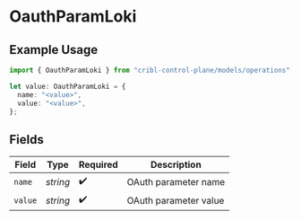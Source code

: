 # OauthParamLoki

## Example Usage

```typescript
import { OauthParamLoki } from "cribl-control-plane/models/operations";

let value: OauthParamLoki = {
  name: "<value>",
  value: "<value>",
};
```

## Fields

| Field                 | Type                  | Required              | Description           |
| --------------------- | --------------------- | --------------------- | --------------------- |
| `name`                | *string*              | :heavy_check_mark:    | OAuth parameter name  |
| `value`               | *string*              | :heavy_check_mark:    | OAuth parameter value |
